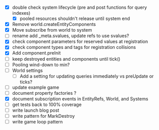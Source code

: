 * [x] double check system lifecycle (pre and post functions for query indexes)
  * [x] pooled resources shouldn't release until system end
* [x] Remove world.createEntityComponents
* [x] Move subscribe from world to system
* [ ] rename add \_meta.svalues, update refs to use svalues?
* [x] check component parameters for reserved values at registration
* [x] check component types and tags for registration collisions
* [x] Add component.preInit
* [ ] keep destroyed entities and components until tick()
* [ ] Pooling wind-down to min?
* [ ] World settings
  * [ ] Add a setting for updating queries immediately vs preUpdate or ticks?

* [ ] update example game
* [ ] document property factories ?
* [x] document subscription events in EntityRefs, World, and Systems
* [ ] get tests back to 100% coverage
* [ ] write launch blog post
* [ ] write pattern for MarkDestroy
* [ ] write game loop pattern
